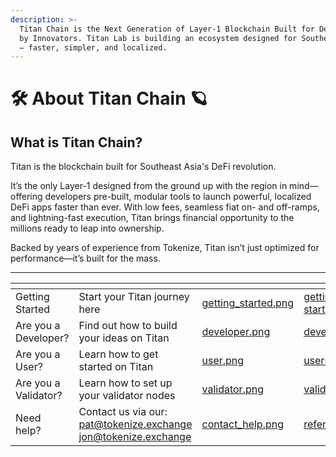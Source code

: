 ```yaml
---
description: >-
  Titan Chain is the Next Generation of Layer-1 Blockchain Built for Developers,
  by Innovators. Titan Lab is building an ecosystem designed for Southeast Asia
  — faster, simpler, and localized.
---
```


# 🛠️ About Titan Chain 🪐

## What is Titan Chain?

Titan is the blockchain built for Southeast Asia's DeFi revolution.

It’s the only Layer-1 designed from the ground up with the region in mind—offering developers pre-built, modular tools to launch powerful, localized DeFi apps faster than ever. With low fees, seamless fiat on- and off-ramps, and lightning-fast execution, Titan brings financial opportunity to the millions ready to leap into ownership.

Backed by years of experience from Tokenize, Titan isn’t just optimized for performance—it’s built for the mass.

***

<table data-view="cards"><thead><tr><th></th><th></th><th data-hidden data-card-cover data-type="files"></th><th data-hidden data-card-target data-type="content-ref"></th></tr></thead><tbody><tr><td>Getting Started</td><td>Start your Titan journey here</td><td><a href=".gitbook/assets/getting_started.png">getting_started.png</a></td><td><a href="validator/about-titan-chain/getting-started/">getting-started</a></td></tr><tr><td>Are you a Developer?</td><td>Find out how to build your ideas on Titan</td><td><a href=".gitbook/assets/developer.png">developer.png</a></td><td><a href="validator/about-titan-chain/developers/">developers</a></td></tr><tr><td>Are you a User?</td><td>Learn how to get started on Titan</td><td><a href=".gitbook/assets/user.png">user.png</a></td><td><a href="validator/about-titan-chain/users/">users</a></td></tr><tr><td>Are you a Validator?</td><td>Learn how to set up your validator nodes</td><td><a href=".gitbook/assets/validator.png">validator.png</a></td><td><a href="validator/about-titan-chain/validators/">validators</a></td></tr><tr><td>Need help?</td><td>Contact us via our:<br><a href="mailto:pat@tokenize.exchange">pat@tokenize.exchange</a><br><a href="mailto:jon@tokenize.exchange">jon@tokenize.exchange</a></td><td><a href=".gitbook/assets/contact_help.png">contact_help.png</a></td><td><a href="references.md">references.md</a></td></tr></tbody></table>
